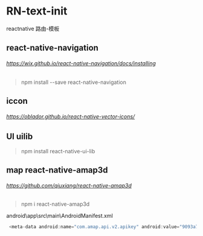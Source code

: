 # RN-text-init
reactnative 路由-模板
## react-native-navigation
###### https://wix.github.io/react-native-navigation/docs/installing
>  npm install --save react-native-navigation

## iccon 
###### https://oblador.github.io/react-native-vector-icons/

## UI    uilib 

>  npm install react-native-ui-lib

## map react-native-amap3d
###### https://github.com/qiuxiang/react-native-amap3d
>  npm i react-native-amap3d

android\app\src\main\AndroidManifest.xml
 ```js
  <meta-data android:name="com.amap.api.v2.apikey" android:value="9093a7d9b7f90a2b9e7293a315481d6d" />
 ```
